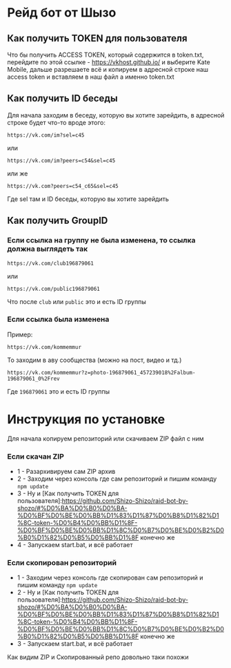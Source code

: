 # Рейд бот от Шызо
## Как получить TOKEN для пользователя
Что бы получить ACCESS TOKEN, который содержится в token.txt, перейдите по этой ссылке - https://vkhost.github.io/ и выберите Kate Mobile, дальше разрешаете всё и копируем в адресной строке наш access token и вставляем в наш файл а именно token.txt
## Как получить ID беседы
Для начала заходим в беседу, которую вы хотите зарейдить, в адресной строке будет что-то вроде этого:
```
https://vk.com/im?sel=c45
```
или
```
https://vk.com/im?peers=c54&sel=c45
```
или же
```
https://vk.com?peers=c54_c65&sel=c45
```
Где sel там и ID беседы, которую вы хотите зарейдить
## Как получить GroupID
### Если ссылка на группу не была изменена, то ссылка должна выглядеть так
```
https://vk.com/club196879061
```
или
```
https://vk.com/public196879061
```
Что после `club` или `public` это и есть ID группы
### Если ссылка была изменена
Пример:
```
https://vk.com/kommemmur
```
То заходим в аву сообщества (можно на пост, видео и тд.)
```
https://vk.com/kommemmur?z=photo-196879061_457239018%2Falbum-196879061_0%2Frev
```
Где `196879061` это и есть ID группы
# Инструкция по установке
Для начала копируем репозиторий или скачиваем ZIP файл с ним
### Если скачан ZIP
* 1 - Разархивируем сам ZIP архив
* 2 - Заходим через консоль где сам репозиторий и пишим команду `npm update`
* 3 - Ну и [Как получить TOKEN для пользователя]:https://github.com/Shizo-Shizo/raid-bot-by-shozo/#%D0%BA%D0%B0%D0%BA-%D0%BF%D0%BE%D0%BB%D1%83%D1%87%D0%B8%D1%82%D1%8C-token-%D0%B4%D0%BB%D1%8F-%D0%BF%D0%BE%D0%BB%D1%8C%D0%B7%D0%BE%D0%B2%D0%B0%D1%82%D0%B5%D0%BB%D1%8F конечно же
* 4 - Запускаем start.bat, и всё работает
### Если скопирован репозиторий
* 1 - Заходим через консоль где скопирован сам репозиторий и пишим команду `npm update`
* 2 - Ну и [Как получить TOKEN для пользователя]:https://github.com/Shizo-Shizo/raid-bot-by-shozo/#%D0%BA%D0%B0%D0%BA-%D0%BF%D0%BE%D0%BB%D1%83%D1%87%D0%B8%D1%82%D1%8C-token-%D0%B4%D0%BB%D1%8F-%D0%BF%D0%BE%D0%BB%D1%8C%D0%B7%D0%BE%D0%B2%D0%B0%D1%82%D0%B5%D0%BB%D1%8F конечно же
* 3 - Запускаем start.bat, и всё работает

Как видим ZIP и Скопированный репо довольно таки похожи
